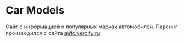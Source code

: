 # Car Models

Сайт с информацией о популярных марках автомобилей. Парсинг производился с сайта [auto.vercity.ru](https://auto.vercity.ru)
